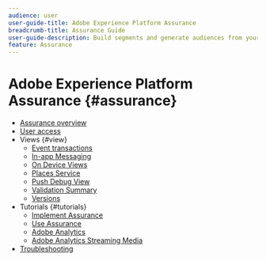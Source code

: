 ```yaml
---
audience: user
user-guide-title: Adobe Experience Platform Assurance
breadcrumb-title: Assurance Guide
user-guide-description: Build segments and generate audiences from your Real-Time Customer Profile data.
feature: Assurance
---
```


# Adobe Experience Platform Assurance {#assurance}

- [Assurance overview](./home.md)
- [User access](./user-access.md)
- Views {#view}
  - [Event transactions](./views/event-transactions.md)
  - [In-app Messaging](./views/in-app-messaging.md)
  - [On Device Views](./views/on-device-views.md)
  - [Places Service](./views/places-service.md)
  - [Push Debug View](./views/push-debug-view.md)
  - [Validation Summary](./views/validation-summary.md)
  - [Versions](./views/versions.md)
- Tutorials {#tutorials}
  - [Implement Assurance](./tutorials/implement-assurance.md)
  - [Use Assurance](./tutorials/using-assurance.md)
  - [Adobe Analytics](./tutorials/adobe-analytics.md)
  - [Adobe Analytics Streaming Media](./tutorials/adobe-analytics-streaming-media.md)
- [Troubleshooting](./troubleshooting.md)